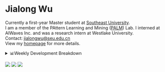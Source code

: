 #  Jialong Wu

Currently a first-year Master student at [Southeast University](https://www.seu.edu.cn/english/).<br>
I am a member of the PAttern Learning and Mining ([PALM](http://palm.seu.edu.cn/home.html)) Lab. I interned at AIWaves Inc. and was a research intern at Westlake University.<br>
Contact: jialongwu@seu.edu.cn<br>
View my [homepage](https://callanwu.github.io/) for more details.

<details><summary>📊Weekly Development Breakdown</summary>

<!--START_SECTION:waka-->

```txt
From: 14 March 2024 - To: 21 March 2024

Total Time: 6 hrs 46 mins

Python       5 hrs 17 mins   ███████████████████▓░░░░░   78.17 %
Bash         44 mins         ██▓░░░░░░░░░░░░░░░░░░░░░░   11.04 %
JSON         13 mins         █░░░░░░░░░░░░░░░░░░░░░░░░   03.37 %
Text         11 mins         ▓░░░░░░░░░░░░░░░░░░░░░░░░   02.77 %
Git          9 mins          ▓░░░░░░░░░░░░░░░░░░░░░░░░   02.26 %
```

<!--END_SECTION:waka-->

[![wakatime](https://wakatime.com/badge/user/c6720b29-9431-4a60-bc9d-e1fb2b6bd65f.svg)](https://wakatime.com/@c6720b29-9431-4a60-bc9d-e1fb2b6bd65f)
</details>

[![](https://img.shields.io/badge/Google%20Scholar-4385FE.svg?&color=d6d6d6&style=flat-square&logo=google-scholar)](https://scholar.google.com/citations?user=6eg2m4YAAAAJ)
[![](https://img.shields.io/badge/dynamic/json?label=Citations&query=citationCount&url=https%3A%2F%2Fapi.semanticscholar.org%2Fgraph%2Fv1%2Fauthor%2F2240542238%3Ffields%3DcitationCount&style=flat-square&logo=semanticscholar&labelColor=gray&color=gray)](https://www.semanticscholar.org/author/Jialong-Wu/2240542238)
![](https://komarev.com/ghpvc/?username=callanwu)
